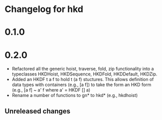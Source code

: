 # Changelog for hkd

# 0.1.0

# 0.2.0
- Refactored all the generic hoist, traverse, fold, zip
  functionality into a typeclasses HKDHoist, HKDSequence,
  HKDFold, HKDDefault, HKDZip.
- Added an HKDF t a f to hold t (a f) stuctures. This
  allows definition of data types with containers (e.g., [a f])
  to take the form an HKD form (e.g., [a f] ~ a' f where a' = HKDF [] a)
- Rename a number of functions to gn* to hkd* (e.g., hkdhoist)

## Unreleased changes
